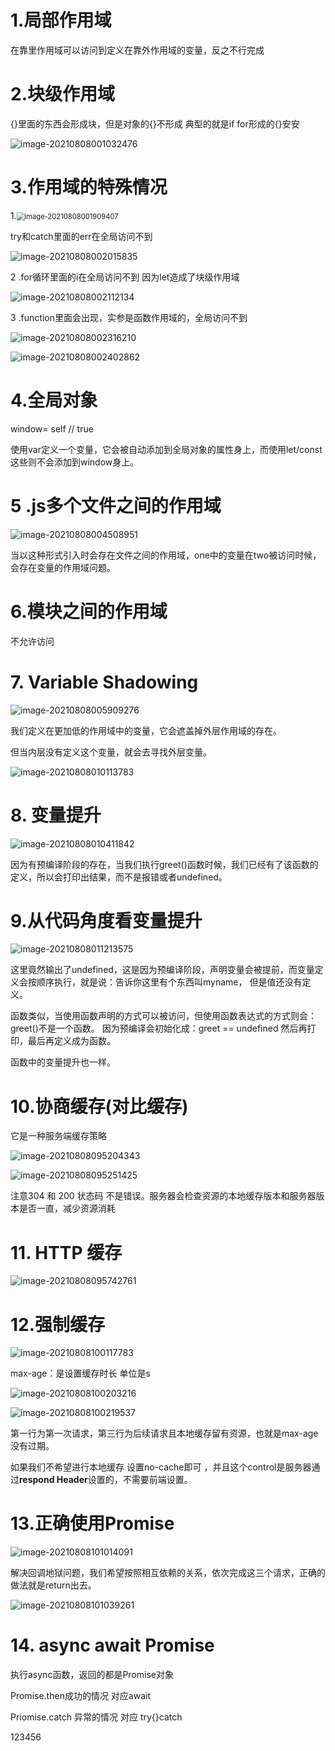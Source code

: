 # 1.局部作用域

  在靠里作用域可以访问到定义在靠外作用域的变量，反之不行完成

# 2.块级作用域

{}里面的东西会形成块，但是对象的{}不形成   典型的就是if for形成的{}安安

![image-20210808001032476](C:\Users\13041\AppData\Roaming\Typora\typora-user-images\image-20210808001032476.png)

# 3.作用域的特殊情况

1.<img src="C:\Users\13041\AppData\Roaming\Typora\typora-user-images\image-20210808001909407.png" alt="image-20210808001909407" style="zoom:80%;" />

try和catch里面的err在全局访问不到

![image-20210808002015835](C:\Users\13041\AppData\Roaming\Typora\typora-user-images\image-20210808002015835.png)

2 .for循环里面的i在全局访问不到 因为let造成了块级作用域

![image-20210808002112134](C:\Users\13041\AppData\Roaming\Typora\typora-user-images\image-20210808002112134.png)

3 .function里面会出现，实参是函数作用域的，全局访问不到

![image-20210808002316210](C:\Users\13041\AppData\Roaming\Typora\typora-user-images\image-20210808002316210.png)

![image-20210808002402862](C:\Users\13041\AppData\Roaming\Typora\typora-user-images\image-20210808002402862.png)

# 4.全局对象

window= self // true

使用var定义一个变量，它会被自动添加到全局对象的属性身上，而使用let/const这些则不会添加到window身上。

# 5 .js多个文件之间的作用域

![image-20210808004508951](C:\Users\13041\image-20210808004508951.png)

当以这种形式引入时会存在文件之间的作用域，one中的变量在two被访问时候，会存在变量的作用域问题。

# 6.模块之间的作用域

不允许访问

# 7. Variable Shadowing

![image-20210808005909276](C:\Users\13041\AppData\Roaming\Typora\typora-user-images\image-20210808005909276.png)

我们定义在更加低的作用域中的变量，它会遮盖掉外层作用域的存在。

但当内层没有定义这个变量，就会去寻找外层变量。

![image-20210808010113783](C:\Users\13041\AppData\Roaming\Typora\typora-user-images\image-20210808010113783.png)

# 8. 变量提升

![image-20210808010411842](C:\Users\13041\AppData\Roaming\Typora\typora-user-images\image-20210808010411842.png)

因为有预编译阶段的存在，当我们执行greet()函数时候，我们已经有了该函数的定义，所以会打印出结果，而不是报错或者undefined。

# 9.从代码角度看变量提升

![image-20210808011213575](C:\Users\13041\AppData\Roaming\Typora\typora-user-images\image-20210808011213575.png)

这里竟然输出了undefined，这是因为预编译阶段，声明变量会被提前，而变量定义会按顺序执行，就是说：告诉你这里有个东西叫myname， 但是值还没有定义。

函数类似，当使用函数声明的方式可以被访问，但使用函数表达式的方式则会：greet()不是一个函数。 因为预编译会初始化成：greet == undefined 然后再打印，最后再定义成为函数。

函数中的变量提升也一样。

# 10.协商缓存(对比缓存)

它是一种服务端缓存策略

![image-20210808095204343](C:\Users\13041\AppData\Roaming\Typora\typora-user-images\image-20210808095204343.png)

![image-20210808095251425](C:\Users\13041\AppData\Roaming\Typora\typora-user-images\image-20210808095251425.png)

注意304 和  200 状态码 不是错误。服务器会检查资源的本地缓存版本和服务器版本是否一直，减少资源消耗

# 11. HTTP 缓存

![image-20210808095742761](C:\Users\13041\AppData\Roaming\Typora\typora-user-images\image-20210808095742761.png)

# 12.强制缓存

![image-20210808100117783](C:\Users\13041\AppData\Roaming\Typora\typora-user-images\image-20210808100117783.png)

max-age：是设置缓存时长 单位是s

![image-20210808100203216](C:\Users\13041\AppData\Roaming\Typora\typora-user-images\image-20210808100203216.png)

![image-20210808100219537](C:\Users\13041\image-20210808100219537.png)

第一行为第一次请求，第三行为后续请求且本地缓存留有资源，也就是max-age没有过期。

如果我们不希望进行本地缓存 设置no-cache即可 ，并且这个control是服务器通过**respond Header**设置的，不需要前端设置。

# 13.正确使用Promise

![image-20210808101014091](C:\Users\13041\AppData\Roaming\Typora\typora-user-images\image-20210808101014091.png)

解决回调地狱问题，我们希望按照相互依赖的关系，依次完成这三个请求，正确的做法就是return出去。

![image-20210808101039261](C:\Users\13041\AppData\Roaming\Typora\typora-user-images\image-20210808101039261.png)

# 14. async await Promise

执行async函数，返回的都是Promise对象

Promise.then成功的情况 对应await

Priomise.catch 异常的情况 对应 try{}catch

123456